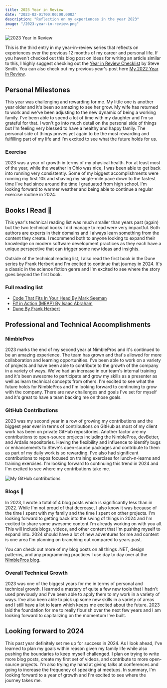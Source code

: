 ```yaml
---
title: 2023 Year in Review
date: "2023-02-01T00:00:00.000Z"
description: "Reflection on my experiences in the year 2023"
image: "/2023-year-in-review.png"
---
```


![2023 Year in Review](/2023-year-in-review.png)

This is the third entry in my year-in-review series that reflects on experiences over the previous 12 months of my career and personal life. If you haven't checked out this blog post on ideas for writing an article similar to this, I highly suggest checking out the [Year in Review Checklist](https://ardalis.com/year-in-review-post-checklist/) by Steve Smith. You can also check out my previous year's post here [My 2022 Year In Review](https://kylemcmaster.com/blog/2022-year-in-review/).

## Personal Milestones

This year was challenging and rewarding for me. My little one is another year older and it's been so amazing to see her grow. My wife has returned to work and we've been adjusting to the new dynamic of being a working family. I've been able to spend a lot of time with my daughter and I'm so grateful for that. I won't go into much detail on the personal side of things but I'm feeling very blessed to have a healthy and happy family. The personal side of things proves yet again to be the most rewarding and fulfilling part of my life and I'm excited to see what the future holds for us.

### Exercise

2023 was a year of growth in terms of my physical health. For at least most of the year, while the weather in Ohio was nice, I was been able to get back into running very consistently. Some of my biggest accomplishments were running my first 10k and shaving my single-mile pace down to the fastest time I've had since around the time I graduated from high school. I'm looking forward to warmer weather and being able to continue a regular exercise routine in 2024.

## Books I Read 📕

This year's technical reading list was much smaller than years past (again) but the two technical books I did manage to read were very impactful. Both authors are experts in their domains and I always learn something from the content they create. I recommend both to anyone looking to expand their knowledge on modern software development practices as they each have a unique perspective that can trigger some new ideas and insights. 

Outside of the technical reading list, I also read the first book in the Dune series by Frank Herbert and I'm excited to continue that journey in 2024. It's a classic in the science fiction genre and I'm excited to see where the story goes beyond the first book. 

### Full reading list

- [Code That Fits In Your Head By Mark Seeman](https://www.amazon.com/Code-That-Fits-Your-Head/dp/0137464401)
- [F# in Action (MEAP) By Isaac Abraham](https://www.manning.com/books/f-sharp-in-action)
- [Dune By Frank Herbert](https://www.amazon.com/Dune-Chronicles-Book-1)

## Professional and Technical Accomplishments

### NimblePros

2023 marks the end of my second year at NimblePros and it's continued to be an amazing experience. The team has grown and that's allowed for more collaboration and learning opportunities. I've been able to work on a variety of projects and have been able to contribute to the growth of the company in a variety of ways. We've had an increase in our team's internal training and it's been awesome to participate and grow my skills as a presenter as well as learn technical concepts from others. I'm excited to see what the future holds for NimblePros and I'm looking forward to continuing to grow with the company. There are new challenges and goals I've set for myself and it's great to have a team backing me on those goals. 

### GitHub Contributions

2023 was my second year in a row of growing my contributions and the biggest year ever in terms of contributions on GitHub as most of my client work has been on private GitHub repositories. Another factor are my contributions to open-source projects including the NimblePros, devBetter, and Ardalis repositories. Having the flexibility and influence to identify bugs or enhancements to Steve's open-source packages and contribute to them as part of my daily work is so rewarding. I've also had significant contributions to repos focused on training exercises for lunch-n-learns and training exercises. I'm looking forward to continuing this trend in 2024 and I'm excited to see where my contributions take me.

![My GitHub contributions](/2023-github-contributions.png)

### Blogs 📝

In 2023, I wrote a total of 4 blog posts which is significantly less than in 2022. While I'm not proud of that decrease, I also know it was because of the time I spent with my family and the time I spent on other projects. I'm looking forward to getting back into the swing of things in 2024 and I'm excited to share some awesome content I'm already working on with you all. This will include blogs, videos, and other content that I'm pushing myself to expand into. 2024 should have a lot of new adventures for me and content is one area I'm planning on branching out compared to years past.

You can check out more of my blog posts on all things .NET, design patterns, and any programming practices I use day to day over at the [NimblePros blog](https://blog.nimblepros.com/).

### Overall Technical Growth

2023 was one of the biggest years for me in terms of personal and technical growth. I learned a mastery of quite a few new tools that I hadn't used previously and I've been able to apply them to my work in a variety of ways. I've also been able to pick up some new skills in a variety of areas and I still have a lot to learn which keeps me excited about the future. 2023 laid the foundation for me to really flourish over the next few years and I am looking forward to capitalizing on the momentum I've built.

## Looking forward to 2024

This past year definitely set me up for success in 2024. As I look ahead, I've learned to plan my goals within reason given my family life while also pushing the boundaries to keep myself challenged. I plan on trying to write more blog posts, create my first set of videos, and contribute to more open-source projects. I'm also trying my hand at giving talks at conferences and going to increase the frequency of speaking at meetups. In summary, I'm looking forward to a year of growth and I'm excited to see where the journey takes me.
